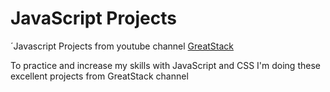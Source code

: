 
# JavaScript Projects


´Javascript Projects from youtube channel [GreatStack](https://www.youtube.com/@GreatStackDev)



To practice and increase my skills with JavaScript and CSS I'm doing these excellent projects from GreatStack channel


